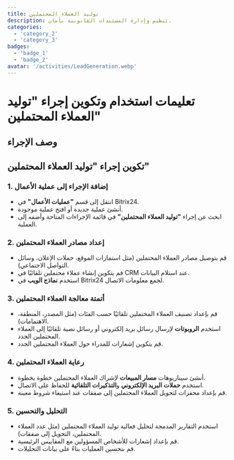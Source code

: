 ```yaml
---
title: توليد العملاء المحتملين
description: تنظيم وإدارة المستندات القانونية بأمان.
categories: 
  - 'category_2'
  - 'category_3'
badges: 
  - 'badge_1'
  - 'badge_2'
avatar: '/activities/LeadGeneration.webp'
---
```


# تعليمات استخدام وتكوين إجراء "توليد العملاء المحتملين"

## وصف الإجراء

## **تكوين إجراء "توليد العملاء المحتملين"**

### 1. إضافة الإجراء إلى عملية الأعمال
- انتقل إلى قسم **"عمليات الأعمال"** في Bitrix24.
- أنشئ عملية جديدة أو افتح عملية موجودة.
- ابحث عن إجراء **"توليد العملاء المحتملين"** في قائمة الإجراءات المتاحة وأضفه إلى العملية.

### 2. إعداد مصادر العملاء المحتملين
- قم بتوصيل مصادر العملاء المحتملين (مثل استمارات الموقع، حملات الإعلان، وسائل التواصل الاجتماعي).
- قم بتكوين إنشاء عملاء محتملين تلقائيًا في CRM عند استلام البيانات.
- استخدم **نماذج الويب** في Bitrix24 لجمع معلومات الاتصال.

### 3. أتمتة معالجة العملاء المحتملين
- قم بإعداد تصنيف العملاء المحتملين تلقائيًا حسب الفئات (مثل المصدر، المنطقة، الاهتمامات).
- استخدم **الروبوتات** لإرسال رسائل بريد إلكتروني أو رسائل نصية تلقائيًا إلى العملاء المحتملين الجدد.
- قم بتكوين إشعارات للمدراء حول العملاء المحتملين الجدد.

### 4. رعاية العملاء المحتملين
- أنشئ سيناريوهات **مسار المبيعات** لإشراك العملاء المحتملين خطوة بخطوة.
- استخدم **حملات البريد الإلكتروني** و**التذكيرات التلقائية** للحفاظ على الاتصال.
- قم بإعداد محفزات لتحويل العملاء المحتملين إلى صفقات عند استيفاء شروط معينة.

### 5. التحليل والتحسين
- استخدم التقارير المدمجة لتحليل فعالية توليد العملاء المحتملين (مثل عدد العملاء المحتملين، التحويل إلى صفقات).
- قم بإعداد إشعارات للأشخاص المسؤولين مع المقاييس الرئيسية.
- قم بتحسين العمليات بناءً على بيانات التحليلات.
